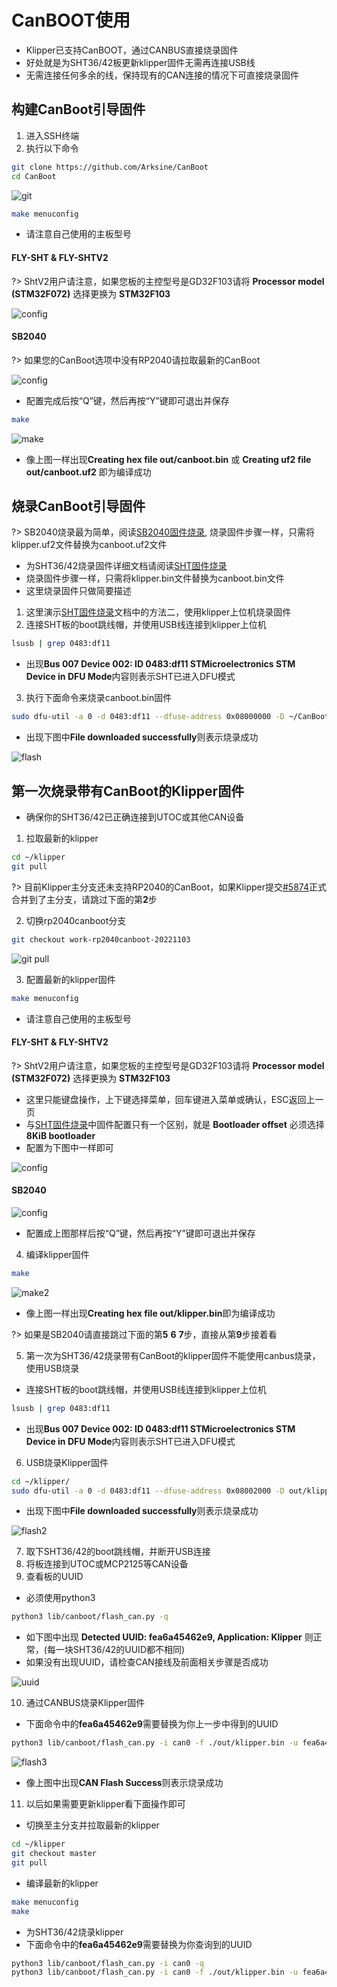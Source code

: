 # CanBOOT使用

* Klipper已支持CanBOOT，通过CANBUS直接烧录固件
* 好处就是为SHT36/42板更新klipper固件无需再连接USB线
* 无需连接任何多余的线，保持现有的CAN连接的情况下可直接烧录固件

## 构建CanBoot引导固件

1. 进入SSH终端
2. 执行以下命令

```bash
git clone https://github.com/Arksine/CanBoot
cd CanBoot
```

![git](../../images/adv/canboot/1.png ":no-zooom")


```bash
make menuconfig
```

* 请注意自己使用的主板型号

<!-- tabs:start -->

#### **FLY-SHT & FLY-SHTV2**

?> ShtV2用户请注意，如果您板的主控型号是GD32F103请将 **Processor model (STM32F072)** 选择更换为 **STM32F103**

![config](../../images/adv/canboot/sht.png ":no-zooom")

#### **SB2040**

?> 如果您的CanBoot选项中没有RP2040请拉取最新的CanBoot

![config](../../images/adv/canboot/sb2040.png ":no-zooom")

<!-- tabs:end -->

* 配置完成后按“Q”键，然后再按“Y”键即可退出并保存

```bash
make
```

![make](../../images/adv/canboot/3.png ":no-zooom")

* 像上图一样出现**Creating hex file out/canboot.bin** 或 **Creating uf2 file out/canboot.uf2** 即为编译成功

## 烧录CanBoot引导固件

?> SB2040烧录最为简单，阅读[SB2040固件烧录](/board/fly_sb2040/flash?id=烧录固件), 烧录固件步骤一样，只需将klipper.uf2文件替换为canboot.uf2文件

* 为SHT36/42烧录固件详细文档请阅读[SHT固件烧录](/board/fly_sht36_42/flash?id=烧录固件)
* 烧录固件步骤一样，只需将klipper.bin文件替换为canboot.bin文件
* 这里烧录固件只做简要描述

1. 这里演示[SHT固件烧录](/board/fly_sht36_42/flash?id=烧录固件)文档中的方法二，使用klipper上位机烧录固件
2. 连接SHT板的boot跳线帽，并使用USB线连接到klipper上位机

```bash
lsusb | grep 0483:df11
```

* 出现**Bus 007 Device 002: ID 0483:df11 STMicroelectronics STM Device in DFU Mode**内容则表示SHT已进入DFU模式
  
3. 执行下面命令来烧录canboot.bin固件

```bash
sudo dfu-util -a 0 -d 0483:df11 --dfuse-address 0x08000000 -D ~/CanBoot/out/canboot.bin
```

* 出现下图中**File downloaded successfully**则表示烧录成功

![flash](../../images/adv/canboot/4.png ":no-zooom")



## 第一次烧录带有CanBoot的Klipper固件

* 确保你的SHT36/42已正确连接到UTOC或其他CAN设备

1. 拉取最新的klipper

```bash
cd ~/klipper
git pull
```

?> 目前Klipper主分支还未支持RP2040的CanBoot，如果Klipper提交[#5874](https://github.com/Klipper3d/klipper/pull/5874)正式合并到了主分支，请跳过下面的第**2**步

2. 切换rp2040canboot分支

```bash
git checkout work-rp2040canboot-20221103
```

![git pull](../../images/adv/canboot/5.png ":no-zooom")

3. 配置最新的klipper固件

```bash
make menuconfig
```

* 请注意自己使用的主板型号

<!-- tabs:start -->

#### **FLY-SHT & FLY-SHTV2**

?> ShtV2用户请注意，如果您板的主控型号是GD32F103请将 **Processor model (STM32F072)** 选择更换为 **STM32F103**

* 这里只能键盘操作，上下键选择菜单，回车键进入菜单或确认，ESC返回上一页
* 与[SHT固件烧录](/board/fly_sht36_42/flash?id=烧录固件)中固件配置只有一个区别，就是 **Bootloader offset** 必须选择 **8KiB bootloader**
* 配置为下图中一样即可

![config](../../images/adv/canboot/sht-k.png ":no-zooom")

#### **SB2040**

![config](../../images/adv/canboot/sb2040-k.png ":no-zooom")

<!-- tabs:end -->

* 配置成上图那样后按“Q”键，然后再按“Y”键即可退出并保存

4. 编译klipper固件

```bash
make
```

![make2](../../images/adv/canboot/7.png ":no-zooom")

* 像上图一样出现**Creating hex file out/klipper.bin**即为编译成功

?> 如果是SB2040请直接跳过下面的第**5** **6** **7**步，直接从第**9**步接着看

5. 第一次为SHT36/42烧录带有CanBoot的klipper固件不能使用canbus烧录，使用USB烧录

* 连接SHT板的boot跳线帽，并使用USB线连接到klipper上位机

```bash
lsusb | grep 0483:df11
```

* 出现**Bus 007 Device 002: ID 0483:df11 STMicroelectronics STM Device in DFU Mode**内容则表示SHT已进入DFU模式

6. USB烧录Klipper固件

```bash
cd ~/klipper/
sudo dfu-util -a 0 -d 0483:df11 --dfuse-address 0x08002000 -D out/klipper.bin
```

* 出现下图中**File downloaded successfully**则表示烧录成功
  
![flash2](../../images/adv/canboot/8.png ":no-zooom")

7. 取下SHT36/42的boot跳线帽，并断开USB连接
8. 将板连接到UTOC或MCP2125等CAN设备
9. 查看板的UUID

* 必须使用python3

```bash
python3 lib/canboot/flash_can.py -q
```

* 如下图中出现 **Detected UUID: fea6a45462e9, Application: Klipper** 则正常，(每一块SHT36/42的UUID都不相同)
* 如果没有出现UUID，请检查CAN接线及前面相关步骤是否成功

![uuid](../../images/adv/canboot/9.png ":no-zooom")

10. 通过CANBUS烧录Klipper固件

* 下面命令中的**fea6a45462e9**需要替换为你上一步中得到的UUID

```bash
python3 lib/canboot/flash_can.py -i can0 -f ./out/klipper.bin -u fea6a45462e9
```

![flash3](../../images/adv/canboot/10.png ":no-zooom")

* 像上图中出现**CAN Flash Success**则表示烧录成功

11. 以后如果需要更新klipper看下面操作即可

* 切换至主分支并拉取最新的klipper

```bash
cd ~/klipper
git checkout master
git pull
```

* 编译最新的klipper

```bash
make menuconfig
make
```

* 为SHT36/42烧录klipper
* 下面命令中的**fea6a45462e9**需要替换为你查询到的UUID

```bash
python3 lib/canboot/flash_can.py -i can0 -q
python3 lib/canboot/flash_can.py -i can0 -f ./out/klipper.bin -u fea6a45462e9
```
